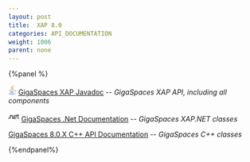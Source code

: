 ```yaml
---
layout: post
title:  XAP 8.0
categories: API_DOCUMENTATION
weight: 1006
parent: none
---
```


{%panel  %}

![](/attachment_files/logos/java_icon.gif) [GigaSpaces XAP Javadoc](http://www.gigaspaces.com/docs/JavaDoc8.0/index.html) -- _GigaSpaces XAP API, including all components_

![](/attachment_files/logos/icon_dotnet.gif) [GigaSpaces .Net Documentation](http://www.gigaspaces.com/docs/dotnetdocs8.0) -- _GigaSpaces XAP.NET classes_

[GigaSpaces 8.0.X C+\+ API Documentation](http://www.gigaspaces.com/docs/cppdocs8.0) -- _GigaSpaces C+\+ classes_

 {%endpanel%}